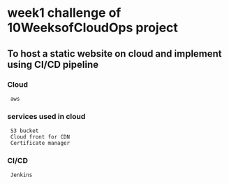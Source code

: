 # week1 challenge of 10WeeksofCloudOps project
## To host a static website on cloud and implement using CI/CD pipeline
### Cloud
     aws
### services used in cloud 
     S3 bucket
     Cloud front for CDN
     Certificate manager
### CI/CD
     Jenkins

